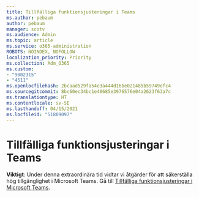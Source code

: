 ```yaml
---
title: Tillfälliga funktionsjusteringar i Teams
ms.author: pebaum
author: pebaum
manager: scotv
ms.audience: Admin
ms.topic: article
ms.service: o365-administration
ROBOTS: NOINDEX, NOFOLLOW
localization_priority: Priority
ms.collection: Adm_O365
ms.custom:
- "9002315"
- "4511"
ms.openlocfilehash: 2bcaad529fa54e3a444d16be021485b59749efc4
ms.sourcegitcommit: 8bc60ec34bc1e40685e3976576e04a2623f63a7c
ms.translationtype: HT
ms.contentlocale: sv-SE
ms.lasthandoff: 04/15/2021
ms.locfileid: "51809097"
---
```

# <a name="teams-temporary-feature-adjustments"></a>Tillfälliga funktionsjusteringar i Teams

**Viktigt**: Under denna extraordinära tid vidtar vi åtgärder för att säkerställa hög tillgänglighet i Microsoft Teams. Gå till [Tillfälliga funktionsjusteringar i Microsoft Teams](https://admin.microsoft.com/Adminportal/Home?source=applauncher#MessageCenter?id=MC206581).
